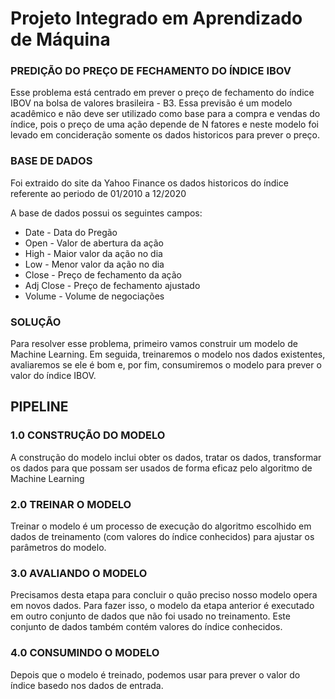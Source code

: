 # Projeto Integrado em Aprendizado de Máquina

### PREDIÇÃO DO PREÇO DE FECHAMENTO DO ÍNDICE IBOV


Esse problema está centrado em prever o preço de fechamento do índice IBOV na bolsa de valores brasileira - B3.
Essa previsão é um modelo acadêmico e não deve ser utilizado como base para a compra e vendas do índice, pois o preço de uma ação
depende de N fatores e neste modelo foi levado em concideração somente os dados historicos para prever o preço.


### BASE DE DADOS

Foi extraido do site da Yahoo Finance os dados historicos do índice referente ao periodo de  01/2010 a 12/2020

A base de dados possui os seguintes campos:


<ul>
  <li>Date - Data do Pregão</li>
  <li>Open - Valor de abertura da ação</li>
  <li>High - Maior valor da ação no dia</li>
  <li>Low  - Menor valor da ação no dia </li>
  <li>Close - Preço de fechamento da ação</li>
  <li>Adj Close - Preço de fechamento ajustado</li>
  <li>Volume - Volume de negociações</li>
</ul>


### SOLUÇÃO

Para resolver esse problema, primeiro vamos construir um modelo de Machine Learning. Em seguida, treinaremos o modelo nos dados existentes, avaliaremos se ele é bom e, por fim, consumiremos o modelo para prever o valor do índice IBOV.

## PIPELINE

### 1.0 CONSTRUÇÃO DO MODELO

A construção do modelo inclui obter os dados, tratar os dados, transformar os dados para que possam ser usados de forma eficaz pelo algoritmo de Machine Learning

### 2.0 TREINAR O MODELO

Treinar o modelo é um processo de execução do algoritmo escolhido em dados de treinamento (com valores do índice conhecidos) para ajustar os parâmetros do modelo.

### 3.0 AVALIANDO O MODELO

Precisamos desta etapa para concluir o quão preciso nosso modelo opera em novos dados. Para fazer isso, o modelo da etapa anterior é executado em outro conjunto de dados que não foi usado no treinamento. Este conjunto de dados também contém valores do índice conhecidos.

### 4.0 CONSUMINDO O MODELO

Depois que o modelo é treinado, podemos usar para prever o valor do índice basedo nos dados de entrada.


